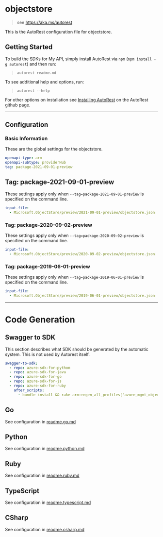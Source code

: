# objectstore

> see https://aka.ms/autorest

This is the AutoRest configuration file for objectstore.

## Getting Started

To build the SDKs for My API, simply install AutoRest via `npm` (`npm install -g autorest`) and then run:

> `autorest readme.md`

To see additional help and options, run:

> `autorest --help`

For other options on installation see [Installing AutoRest](https://aka.ms/autorest/install) on the AutoRest github page.

---

## Configuration

### Basic Information

These are the global settings for the objectstore.

```yaml
openapi-type: arm
openapi-subtype: providerHub
tag: package-2021-09-01-preview
```

## Tag: package-2021-09-01-preview

These settings apply only when `--tag=package-2021-09-01-preview` is specified on the command line.

```yaml $(tag) == 'package-2021-09-01-preview'
input-file:
  - Microsoft.ObjectStore/preview/2021-09-01-preview/objectstore.json
```

### Tag: package-2020-09-02-preview

These settings apply only when `--tag=package-2020-09-02-preview` is specified on the command line.

```yaml $(tag) == 'package-2020-09-02-preview'
input-file:
  - Microsoft.ObjectStore/preview/2020-09-02-preview/objectstore.json
```

### Tag: package-2019-06-01-preview

These settings apply only when `--tag=package-2019-06-01-preview` is specified on the command line.

```yaml $(tag) == 'package-2019-06-01-preview'
input-file:
  - Microsoft.ObjectStore/preview/2019-06-01-preview/objectstore.json
```

---

# Code Generation

## Swagger to SDK

This section describes what SDK should be generated by the automatic system.
This is not used by Autorest itself.

```yaml $(swagger-to-sdk)
swagger-to-sdk:
  - repo: azure-sdk-for-python
  - repo: azure-sdk-for-java
  - repo: azure-sdk-for-go
  - repo: azure-sdk-for-js
  - repo: azure-sdk-for-ruby
    after_scripts:
      - bundle install && rake arm:regen_all_profiles['azure_mgmt_objectstore']
```

## Go

See configuration in [readme.go.md](./readme.go.md)

## Python

See configuration in [readme.python.md](./readme.python.md)

## Ruby

See configuration in [readme.ruby.md](./readme.ruby.md)

## TypeScript

See configuration in [readme.typescript.md](./readme.typescript.md)

## CSharp

See configuration in [readme.csharp.md](./readme.csharp.md)

